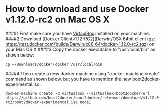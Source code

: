 # How to download and use Docker v1.12.0-rc2 on Mac OS X 
####1.First make sure you have [VirtaulBox](https://www.virtualbox.org/wiki/Downloads) installed on your machine.
####2.Download [Docker Clientv1.12-RC2](Darwin/OSX 64bit client tgz: https://test.docker.com/builds/Darwin/x86_64/docker-1.12.0-rc2.tgz) on your Mac OS X
####3.Copy the docker executable to "/usr/local/bin" as shown below:
```
cp ~/Downloads/docker/docker /usr/local/bin
```
####4.Then create a new docker machine using "docker-machine create" command as shown below, but you have to mention the new boot2docker-experimental.iso:
```
docker-machine create -d virtualbox --virtualbox-boot2docker-url https://github.com/boot2docker/boot2docker/releases/download/v1.12.0-rc2/boot2docker-experimental.iso node1
```

